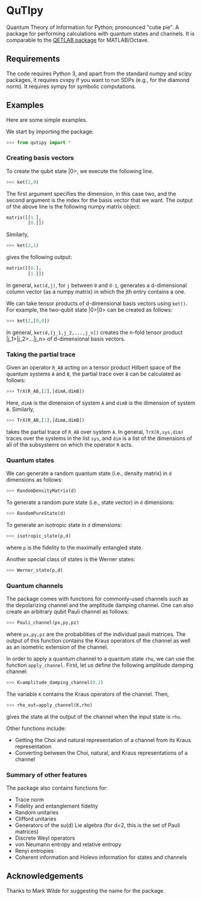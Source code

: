 # QuTIpy
Quantum Theory of Information for Python; pronounced "cutie pie". A package for performing calculations with quantum states and channels. It is comparable to the [QETLAB package](http://www.qetlab.com/Main_Page) for MATLAB/Octave.


## Requirements

The code requires Python 3, and apart from the standard numpy and scipy packages, it requires cvxpy if you want to run SDPs (e.g., for the diamond norm). It requires sympy for symbolic computations.


## Examples

Here are some simple examples.

We start by importing the package:

```python
>>> from qutipy import *
```

### Creating basis vectors

To create the qubit state |0>, we execute the following line.

```python
>>> ket(2,0)
```

The first argument specifies the dimension, in this case two, and the second argument is the index for the basis vector that we want. The output of the above line is the following numpy matrix object:

```python
matrix([[1.],
        [0.]])
```

Similarly,
```python
>>> ket(2,1)
```
gives the following output:

```python
matrix([[0.],
        [1.]])
```

In general, ```ket(d,j)```, for ```j``` between ```0``` and ```d-1```, generates a d-dimensional column vector (as a numpy matrix) in which the jth entry contains a one.

We can take tensor products of d-dimensional basis vectors using ```ket()```. For example, the two-qubit state |0>|0> can be created as follows:

```python
>>> ket(2,[0,0])
```

In general, ```ket(d,[j_1,j_2,...,j_n])``` creates the n-fold tensor product |j_1>|j_2>...|j_n> of d-dimensional basis vectors.


### Taking the partial trace

Given an operator ```R_AB``` acting on a tensor product Hilbert space of the quantum systems ```A``` and ```B```, the partial trace over ```B``` can be calculated as follows:

```python
>>> TrX(R_AB,[2],[dimA,dimB])
```

Here, ```dimA``` is the dimension of system ```A``` and ```dimB``` is the dimension of system ```B```. Similarly,

```python
>>> TrX(R_AB,[1],[dimA,dimB])
```

takes the partial trace of ```R_AB``` over system ```A```. In general, ```TrX(R,sys,dim)``` traces over the systems in the list ```sys```, and ```dim``` is a list of the dimensions of all of the subsystems on which the operator ```R``` acts.

### Quantum states

We can generate a random quantum state (i.e., density matrix) in ```d``` dimensions as follows:

```python
>>> RandomDensityMatrix(d)
```
To generate a random pure state (i.e., state vector) in ```d``` dimensions:

```python
>>> RandomPureState(d)
```

To generate an isotropic state in ```d``` dimensions:

```python
>>> isotropic_state(p,d)
```

where ```p``` is the fidelity to the maximally entangled state.

Another special class of states is the Werner states:

```python
>>> Werner_state(p,d)
```

### Quantum channels

The package comes with functions for commonly-used channels such as the depolarizing channel and the amplitude damping channel. One can also create an arbitrary qubit Pauli channel as follows:

```python
>>> Pauli_channel(px,py,pz)
```

where ```px,py,pz``` are the probabilities of the individual pauli matrices. The output of this function contains the Kraus operators of the channel as well as an isometric extension of the channel.

In order to apply a quantum channel to a quantum state ```rho```, we can use the function ```apply_channel```. First, let us define the following amplitude damping channel:

```python
>>> K=amplitude_damping_channel(0.2)
```

The variable ```K``` contains the Kraus operators of the channel. Then,

```python
>>> rho_out=apply_channel(K,rho)
```

gives the state at the output of the channel when the input state is ```rho```.

Other functions include:

- Getting the Choi and natural representation of a channel from its Kraus representation
- Converting between the Choi, natural, and Kraus representations of a channel


### Summary of other features

The package also contains functions for:
- Trace norm
- Fidelity and entanglement fidelity
- Random unitaries
- Clifford unitaries
- Generators of the su(d) Lie algebra (for d=2, this is the set of Pauli matrices)
- Discrete Weyl operators
- von Neumann entropy and relative entropy
- Renyi entropies
- Coherent information and Holevo information for states and channels




## Acknowledgements

Thanks to Mark Wilde for suggesting the name for the package.




